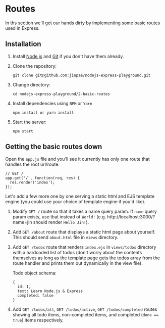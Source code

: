 # Routes
In ths section we'll get our hands dirty by implementing some basic routes used in Express.

## Installation
1. Install [Node.js](https://nodejs.org/en/) and [Git](https://git-scm.com/) if you don't have them already.

2. Clone the repository:
    ```
    git clone git@github.com:jinpae/nodejs-express-playground.git
    ```
    
3. Change directory:
    ```
    cd nodejs-express-playground/2-basic-routes
    ```

4. Install dependencies using `NPM` or `Yarn`
    ```
    npm install or yarn install
    ```

5. Start the server:
    ```
    npm start
    ```

## Getting the basic routes down
Open the `app.js` file and you'll see it currently has only one route that handles the root url/route:

```
// GET /
app.get('/', function(req, res) {
  res.render('index');
});
```

Let's add a few more one by one serving a static html and EJS template engine (you could use your choice of template engine if you'd like).

1. Modify `GET /` route so that it takes a name query param. If `name` query param exists, use that instead of `World!` (e.g. http://localhost:3000/?name=jin should render `Hello Jin!`).

2. Add `GET /about` route that displays a static html page about yourself. This should send `about.html` file in `views` directory.

3. Add `GET /todos` route that renders `index.ejs` in `views/todos` directory with a hardcoded list of todos (don't worry about the contents themselves as long as the template page gets the todos array from the route handler and prints them out dynamically in the view file).

    Todo object schema:

    ```
    {
      id: 1,
      text: Learn Node.js & Express
      completed: false
    }
    ```

4. Add `GET /todos/all`, `GET /todos/active`, `GET /todos/completed` routes showing all todo items, non-completed items, and completed (`done == true`) items respectively.
